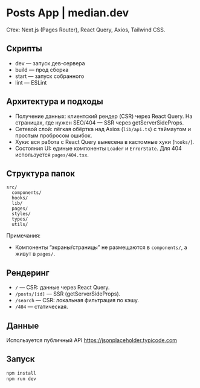 # Posts App | median.dev

Стек: Next.js (Pages Router), React Query, Axios, Tailwind CSS.

## Скрипты

- dev — запуск дев-сервера
- build — прод сборка
- start — запуск собранного
- lint — ESLint

## Архитектура и подходы

- Получение данных: клиентский рендер (CSR) через React Query. На страницах, где нужен SEO/404 — SSR через getServerSideProps.
- Сетевой слой: лёгкая обёртка над Axios (`lib/api.ts`) с таймаутом и простым пробросом ошибок.
- Хуки: вся работа с React Query вынесена в кастомные хуки (`hooks/`).
- Состояния UI: единые компоненты `Loader` и `ErrorState`. Для 404 используется `pages/404.tsx`.

## Структура папок

```
src/
  components/
  hooks/
  lib/
  pages/
  styles/
  types/
  utils/
```

Примечания:

- Компоненты “экраны/страницы” не размещаются в `components/`, а живут в `pages/`.

## Рендеринг

- `/` — CSR: данные через React Query.
- `/posts/[id]` — SSR (getServerSideProps).
- `/search` — CSR: локальная фильтрация по кэшу.
- `/404` — статическая.

## Данные

Используется публичный API https://jsonplaceholder.typicode.com

## Запуск

```bash
npm install
npm run dev
```

